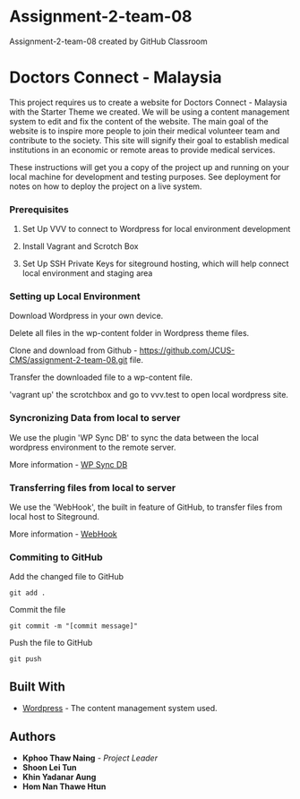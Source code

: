 # Assignment-2-team-08
Assignment-2-team-08 created by GitHub Classroom


# Doctors Connect - Malaysia

This project requires us to create a website for Doctors Connect - Malaysia with the Starter Theme we created. We will be using a content management system to edit and fix the content of the website. The main goal of the website is to inspire more people to join their medical volunteer team and contribute to the society. This site will signify their goal to establish medical institutions in an economic or remote areas to provide medical services. 

These instructions will get you a copy of the project up and running on your local machine for development and testing purposes. See deployment for notes on how to deploy the project on a live system.




### Prerequisites

1. Set Up VVV to connect to Wordpress for local environment development

2. Install Vagrant and Scrotch Box

3. Set Up SSH Private Keys for siteground hosting, which will help connect local environment and staging area




### Setting up Local Environment

Download Wordpress in your own device. 

Delete all files in the wp-content folder in Wordpress theme files.

Clone and download from Github - https://github.com/JCUS-CMS/assignment-2-team-08.git file.

Transfer the downloaded file to a wp-content file.

'vagrant up' the scrotchbox and go to vvv.test to open local wordpress site.




### Syncronizing Data from local to server

We use the plugin 'WP Sync DB' to sync the data between the local wordpress environment to the remote server. 

More information - [WP Sync DB](https://github.com/wp-sync-db/wp-sync-db) 




### Transferring files from local to server

We use the 'WebHook', the built in feature of GitHub, to transfer files from local host to Siteground.

More information - [WebHook](https://developer.github.com/webhooks/) 



### Commiting to GitHub 

Add the changed file to GitHub

```
git add .
```

Commit the file 

```
git commit -m "[commit message]"
```

Push the file to GitHub

```
git push
```



## Built With

* [Wordpress](https://wordpress.org/) - The content management system used.



## Authors

* **Kphoo Thaw Naing** - *Project Leader* 
* **Shoon Lei Tun**
* **Khin Yadanar Aung**
* **Hom Nan Thawe Htun**


